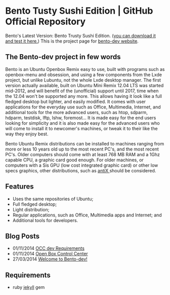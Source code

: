 # Bento Tusty Sushi Edition | GitHub Official Repository

Bento's Latest Version: Bento Trusty Sushi Edition. ([you can download it and test it here.](http://downloads.linuxvillage.org/))
This is the project page for [bento-dev website](http://bento-dev.github.io).

## The Bento-dev project in few words

Bento is an Ubuntu Openbox Remix easy to use, built with programs such as openbox-menu and obsession, and using a few components from the Lxde project, but unlike Lubuntu, not the whole Lxde desktop manager.
The first version actually available, built on Ubuntu Mini Remix 12.04 LTS was started mid-2012, and will benefit of the (unofficial) support until 2017, time when the 12.04 won't be supported any more. 
This allows having it look like a full fledged desktop but lighter, and easily modified. It comes with user applications for the everyday use such as Office, Multimedia, Internet, and additional tools for the more advanced users, such as htop, sdparm, hdparm, testdisk, lftp, lshw, foremost…
It is made easy for the end users looking for simplicity and it is also made easy for the advanced users who will come to install it to newcomer's machines, or tweak it to their like the way they enjoy best.
 
Bento Ubuntu Remix distributions can be installed to machines ranging from more or less 10 years old up to the most recent PC's, and the most recent PC's. Older computers should come with at least 768 MB RAM and a 1Ghz capable CPU, a graphic card good enough. For older machines, or computers with a Sis GPU (low cost integrated graphic card) or other low specs graphics, other distributions, such as [antiX ](http://antix.mepis.org/index.php?title=Main_Page) should be considered.
 

## Features

- Uses the same repositories of Ubuntu;
- Full fledged desktop;
- Light distribution;
- Regular applications, such as Office, Multimedia apps and Internet; and
- Additional tools for developers.

## Blog Posts

* 01/11/2014 [OCC dev Requirements](http://bento-dev.github.io/bento/2014/11/01/openbox-control-center-requirements.html)
* 01/11/2014 [Open Box Control Center](http://bento-dev.github.io/bento/2014/11/01/openbox-control-center.html)
* 27/03/2014 [Welcome to Bento-dev!](http://bento-dev.github.io/bento/2014/03/27/welcome-to-bento-dev.html)

## Requirements

- ruby [jekyll](http://jekyllrb.com/) gem

